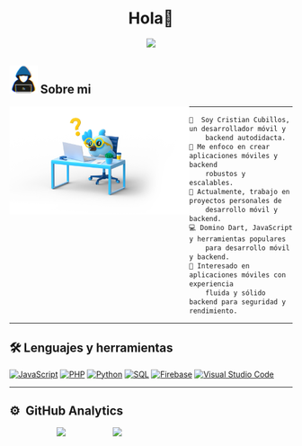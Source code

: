 <div align="center">
<h1 align="center">Hola👋</h1>
  <img src="https://i.imgur.com/YV7K2OP.png">
</div>

## <picture><img src = "https://github.com/0xAbdulKhalid/0xAbdulKhalid/raw/main/assets/mdImages/about_me.gif" width = 50px></picture> Sobre mi

<img align="left" src="https://raw.githubusercontent.com/ManasMalla/DashingThrough/main/Resources/faq-hero.png" alt="Unfortunately I didn't find the author of the pic, feel to open a pull request if found" width="320" />

<hr>

```
📱  Soy Cristian Cubillos, un desarrollador móvil y
    backend autodidacta.
🚀 Me enfoco en crear aplicaciones móviles y backend
    robustos y escalables.
🔨 Actualmente, trabajo en proyectos personales de
    desarrollo móvil y backend.
💻 Domino Dart, JavaScript y herramientas populares
    para desarrollo móvil y backend.
📱 Interesado en aplicaciones móviles con experiencia
    fluida y sólido backend para seguridad y rendimiento.
```
<hr>

## 🛠️ Lenguajes y herramientas

<p>
    <a href="https://github.com/search?q=user%3ADenverCoder1+is%3Arepo+language%3Ajavascript"><img alt="JavaScript" src="https://img.shields.io/badge/JavaScript%20-%23F7DF1E.svg?logo=javascript&logoColor=black"></a>
    <a href="https://github.com/search?q=user%3ADenverCoder1+is%3Arepo+language%3Aphp"><img alt="PHP" src="https://img.shields.io/badge/PHP-%23777BB4.svg?logo=php&logoColor=white"></a>
    <a href="https://github.com/search?q=user%3ADenverCoder1+is%3Arepo+language%3Apython"><img alt="Python" src="https://img.shields.io/badge/Python%20-%2314354C.svg?logo=python&logoColor=white"></a>
    <a href="https://github.com/search?q=user%3ADenverCoder1+is%3Arepo+language%3Asql"><img alt="SQL" src="https://img.shields.io/badge/SQL%20-%23025E8C.svg?logo=amazon-dynamodb&logoColor=white"></a>
    <a href="#"><img alt="Firebase" src ="https://img.shields.io/badge/Firebase-%23316192.svg?logo=firebase&logoColor=white"></a>
    <a href="#"><img alt="Visual Studio Code" src="https://img.shields.io/badge/Visual%20Studio%20Code-0078d7.svg?logo=visual-studio-code&logoColor=white"></a>

<hr>

## ⚙️ &nbsp;GitHub Analytics

<p align="center">
<a href="https://github.com/CUBILLOSCRISTIAN">
  <img height="180em" src="https://github-readme-stats-eight-theta.vercel.app/api?username=CUBILLOSCRISTIAN&show_icons=true&theme=algolia&include_all_commits=true&count_private=true"/>
</a>
  <img align="right" src="https://docs.flutter.dev/assets/images/dash/Dashatars.png" width="320" />
</p>




